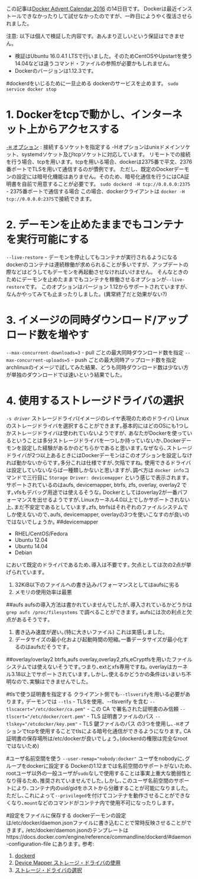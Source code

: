 この記事は[Docker Advent Calendar 2016](http://qiita.com/advent-calendar/2016/docker) の14日目です。
Dockerは最近インストールできなかったりして試せなかったのですが、一昨日にようやく復活させられました。

注意: 以下は個人で検証した内容です。あんまり正しいという保証はできません。

* 検証はUbuntu 16.0.4.1 LTSで行いました。そのためCentOSやUpstartを使う14.04などは違うコマンド・ファイルの参照が必要かもしれません。
* Dockerのバージョンは1.12.3です。

#dockerdをいじるために一旦止める
dockerのサービスを止めます。
`sudo service docker stop`

# 1. Dockerをtcpで動かし、インターネット上からアクセスする
<u><code>-H</code> オプション</u> : 接続するソケットを指定する
-Hオプションはunixドメインソケット、systemdソケット及びtcpソケットに対応しています。
リモートでの接続を行う場合、tcpを用います。tcpを用いる場合、dockerは2375番で平文、2376番ポートでTLSを用いて通信するのが慣例です。
ただし、既定のDockerデーモンの設定には暗号化機能はありません。そのため、暗号化通信を行うにはCA証明書を自前で用意することが必要です。
`sudo dockerd -H tcp://0.0.0.0:2375` - 2375番ポートで通信する場合
この場合、dockerクライアントは
`docker -H tcp://0.0.0.0:2375`で接続できます。
# 2. デーモンを止めたままでもコンテナを実行可能にする
`--live-restore` - デーモンを停止してもコンテナが実行されるようになる
dockerのコンテナは連続稼働が求められることが多いですが、アップデートの際などはどうしてもデーモンを再起動させなければいけません。
そんなときのためにデーモンを止めたままでもコンテナを稼働させるオプションが`--live-restore`です。
このオプションはバージョン 1.12からサポートされていますが、なんかやってみても止まったりしました。(異常終了だと効果がない?)

# 3. イメージの同時ダウンロード/アップロード数を増やす
`--max-concurrent-downloads=3` - pull ごとの最大同時ダウンロード数を指定
`--max-concurrent-uploads=5` - push ごとの最大同時アップロード数を指定
archlinuxのイメージで試してみた結果、どうも同時ダウンロード数は少ない方が単独のダウンロードでは速いという結果でした。

# 4. 使用するストレージドライバの選択
<code>-s <em>driver</em></code> ストレージドライバ(イメージのレイヤ表現のためのドライバ)
Linuxのストレージドライバを選択することができます｡基本的にはどのOSにも1つしかストレージドライバは使われていないようですが､
あなたがDockerを使っているということは多分ストレージドライバを一つしか持っていないか､Dockerデーモンを設定した経験があるかのどちらかであると思います｡なぜなら､ストレージドライバが2つ以上あるときにはDockerデーモンはこのオプションを設定しなければ動かないからです｡多分これは仕様ですが､欠陥ですね｡
使用できるドライバは設定していないならば一種類しかないと思いますが､調べ方は
`docker info`コマンドで三行目に
`Storage Driver: devicemapper`
という感じで表示されます｡
サポートされているのはaufs, devicemapper, btrfs, zfs, overlay, overlay2 です｡vfsもデバッグ用途では使えるそうな｡
Dockerとしてはoverlay2が一番パフォーマンスを出せるようですが､Linuxカーネル4.0以上でしかサポートされない上､まだ不安定であるとしています｡zfs, btrfsはそれぞれのファイルシステムでしか使えないので､aufs, devicemapper, overlayの3つを使いこなすのが良いのではないでしょうか｡
##devicemapper

* RHEL/CentOS/Fedora
* Ubuntu 12.04
* Ubuntu 14.04
* Debian

において既定のドライバであるため､導入は不要です｡
欠点としては次の2点が挙げられています｡
1. 32KiB以下のファイルへの書き込みパフォーマンスとしてはaufsに劣る
2. メモリの使用効率は最悪

##aufs
aufsの導入方法は書かれていませんでしたが､導入されているかどうかは
`grep aufs /proc/filesystems`
で調べることができます｡
aufsには次の利点と欠点があるそうです｡

1. 書き込み速度が遅い｡(特に大きいファイル) これは実感しました｡
2. データサイズの最小化および起動時間の短縮｡一番データサイズが最小化するのはaufsだそうです｡

##overlay/overlay2
btrfs,aufs overlay,overlay2,zfs,eCryptfsを用いたファイルシステムでは使えないそうです｡つまり､extとxfs専用ですね｡
overlayはカーネル3.18以上でサポートされています｡しかし､使えるかどうかの条件はいまいち不明なので､実験はできませんでした｡

#tlsで使う証明書を指定する
クライアント側でも`--tlsverify`を用いる必要があります｡
デーモンでは
`--tls` - TLSを使用、--tlsverify を含む
`--tlscacert="/etc/docker/ca.pem"` - この CA で署名された証明書のみ信頼
`--tlscert="/etc/docker/cert.pem"` - TLS 証明書ファイルのパス
`--tlskey="/etcdocker/key.pem"` - TLS 鍵ファイルのパス
の3つを使用し､`-H`オプションでtcpを使用することでtlsによる暗号化通信ができるようになります｡
CA証明書の保存場所は/etc/dockerが良いでしょう｡(dockerdの権限は完全なrootではないため)

#ユーザ名前空間を使う
`--user-remap="nobody:docker"` ユーザをnobodyに､グループをdockerに設定する
Dockerの1.12までは名前空間のサポートがないため､rootユーザ以外の一般ユーザが`sudo`なしで使用することは事実上重大な脆弱性となり得るため､推奨されていませんでした｡しかし､このユーザ名前空間のサポートにより､コンテナ内のuid/gidをホストから分離することが可能になりました｡ただし､これによって`--privileged`を付けてコンテナを動作させることができなくなり､`mount`などのコマンドがコンテナ内で使用不可になったりします｡

#設定をファイルに保存する
dockerデーモンの設定は/etc/docker/daemon.jsonファイルに書き込むことで常時反映させることができます｡
/etc/docker/daemon.jsonのテンプレートはhttps://docs.docker.com/engine/reference/commandline/dockerd/#daemon-configuration-file にあります｡
参考:

1. [dockerd](//docs.docker.com/engine/reference/commandline/dockerd/#/storage-driver-options)
1. [Device Mapper ストレージ・ドライバの使用](//docs.docker.jp/engine/userguide/storagedriver/device-mapper-driver.html)
1. [ストレージ・ドライバの選択](//docs.docker.jp/engine/userguide/storagedriver/selectadriver.html)
